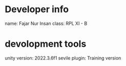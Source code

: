 # Developer info

name: Fajar Nur Insan
class: RPL XI - B

# devolopment tools

unity version: 2022.3.6f1
sevile plugin: Training version 
